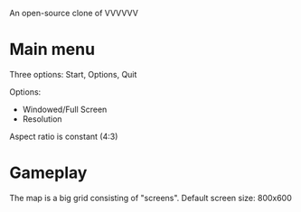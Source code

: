 An open-source clone of VVVVVV

# Main menu

Three options: Start, Options, Quit

Options:
- Windowed/Full Screen
- Resolution

Aspect ratio is constant (4:3)

# Gameplay

The map is a big grid consisting of "screens".
Default screen size: 800x600
